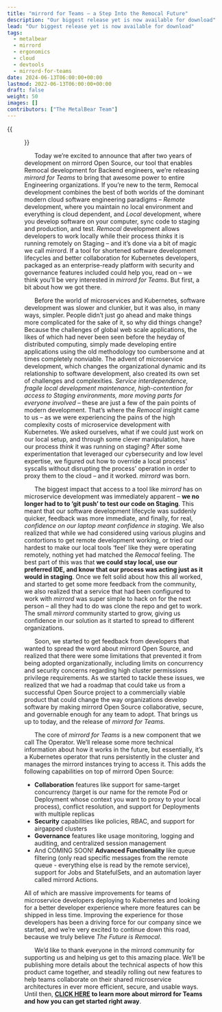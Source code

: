 ```yaml
---
title: "mirrord for Teams – a Step Into the Remocal Future"
description: "Our biggest release yet is now available for download"
lead: "Our biggest release yet is now available for download"
tags:
  - metalbear
  - mirrord
  - ergonomics
  - cloud
  - devtools
  - mirrord-for-teams
date: 2024-06-13T06:00:00+00:00
lastmod: 2022-06-13T06:00:00+00:00
draft: false
weight: 50
images: []
contributors: ["The MetalBear Team"]
---
```


{{<figure src="mftlaunch.png" height="100%" width="100%">}}

&nbsp;&nbsp;&nbsp;&nbsp;&nbsp;&nbsp;Today we’re excited to announce that after two years of development on mirrord Open Source, our tool that enables Remocal development for Backend engineers, we’re releasing _mirrord for Teams_ to bring that awesome power to entire Engineering organizations. If you’re new to the term, Remocal development combines the best of both worlds of the dominant modern cloud software engineering paradigms – _Remote_ development, where you maintain no local environment and everything is cloud dependent, and _Local_ development, where you develop software on your computer, sync code to staging and production, and test. _Remocal_ development allows developers to work locally while their process _thinks_ it is running remotely on Staging – and it’s done via a bit of magic we call mirrord. If a tool for shortened software development lifecycles and better collaboration for Kubernetes developers, packaged as an enterprise-ready platform with security and governance features included could help you, read on – we think you’ll be very interested in _mirrord for Teams_. But first, a bit about how we got there.

&nbsp;&nbsp;&nbsp;&nbsp;&nbsp;&nbsp;Before the world of microservices and Kubernetes, software development was slower and clunkier, but it was also, in many ways, simpler. People didn’t just go ahead and make things more complicated for the sake of it, so why did things change? Because the challenges of global web scale applications, the likes of which had never been seen before the heyday of distributed computing, simply made developing entire applications using the old methodology too cumbersome and at times completely nonviable. The advent of microservice development, which changes the organizational dynamic and its relationship to software development, also created its own set of challenges and complexities. _Service interdependence, fragile local development maintenance, high-contention for access to Staging environments, more moving parts for everyone involved_ – these are just a few of the pain points of modern development. That’s where the _Remocal_ insight came to us – as we were experiencing the pains of the high complexity costs of microservice development with Kubernetes. We asked ourselves, what if we could just work on our local setup, and through some clever manipulation, have our process _think_ it was running on staging? After some experimentation that leveraged our cybersecurity and low level expertise, we figured out how to override a local process' syscalls without disrupting the process' operation in order to proxy them to the cloud – and it worked. _mirrord_ was born.

&nbsp;&nbsp;&nbsp;&nbsp;&nbsp;&nbsp;The biggest impact that access to a tool like _mirrord_ has on microservice development was immediately apparent – **we no longer had to to ‘git push’ to test our code on Staging**. This meant that our software development lifecycle was suddenly quicker, feedback was more immediate, and finally, for real, _confidence on our laptop meant confidence in staging_. We also realized that while we had considered using various plugins and contortions to get remote development working, or tried our hardest to make our local tools ‘feel’ like they were operating remotely, nothing yet had matched the _Remocal_ feeling. The best part of this was that **we could stay local, use our preferred IDE, and know that our process was acting just as it would in staging**. Once we felt solid about how this all worked, and started to get some more feedback from the community, we also realized that a service that had been configured to work with _mirrord_ was super simple to hack on for the next person – all they had to do was clone the repo and get to work. The small _mirrord_ community started to grow, giving us confidence in our solution as it started to spread to different organizations.

&nbsp;&nbsp;&nbsp;&nbsp;&nbsp;&nbsp;Soon, we started to get feedback from developers that wanted to spread the word about mirrord Open Source, and realized that there were some limitations that prevented it from being adopted organizationally, including limits on concurrency and security concerns regarding high cluster permissions privilege requirements. As we started to tackle these issues, we realized that we had a roadmap that could take us from a successful Open Source project to a commercially viable product that could change the way organizations develop software by making mirrord Open Source collaborative, secure, and governable enough for any team to adopt.  That brings us up to today, and the release of _mirrord for Teams_.

&nbsp;&nbsp;&nbsp;&nbsp;&nbsp;&nbsp;The core of _mirrord for Teams_ is a new component that we call The Operator. We’ll release some more technical information about how it works in the future, but essentially, it’s a Kubernetes operator that runs persistently in the cluster and manages the mirrord instances trying to access it. This adds the following capabilities on top of mirrord Open Source:
- **Collaboration** features like support for same-target concurrency (target is our name for the remote Pod or Deployment whose context you want to proxy to your local process), conflict resolution, and support for Deployments with multiple replicas
- **Security** capabilities like policies, RBAC, and support for airgapped clusters
- **Governance** features like usage monitoring, logging and auditing, and centralized session management
- And COMING SOON! **Advanced Functionality** like queue filtering (only read specific messages from the remote queue - everything else is read by the remote service), support for Jobs and StatefulSets, and an automation layer called mirrord Actions.

All of which are massive improvements for teams of microservice developers deploying to Kubernetes and looking for a better developer experience where more features can be shipped in less time. Improving the experience for those developers has been a driving force for our company since we started, and we’re very excited to continue down this road, because we truly believe _The Future is Remocal_.

&nbsp;&nbsp;&nbsp;&nbsp;&nbsp;&nbsp;We’d like to thank everyone in the mirrord community for supporting us and helping us get to this amazing place. We’ll be publishing more details about the technical aspects of how this product came together, and steadily rolling out new features to help teams collaborate on their shared microservice architectures in ever more efficient, secure, and usable ways.  Until then, **<a href="http://mirrord.dev">CLICK HERE<a> to learn more about mirrord for Teams and how you can get started right away**.